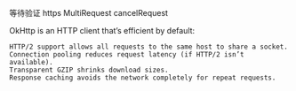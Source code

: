 

等待验证
    https
    MultiRequest
    cancelRequest
    
OkHttp is an HTTP client that’s efficient by default:

    HTTP/2 support allows all requests to the same host to share a socket.
    Connection pooling reduces request latency (if HTTP/2 isn’t available).
    Transparent GZIP shrinks download sizes.
    Response caching avoids the network completely for repeat requests.